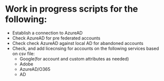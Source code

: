 # Work in progress scripts for the following:
- Establish a connection to AzureAD
- Check AzureAD for pre federated accounts
- Check check AzureAD against local AD for abandoned accounts
- Check, and add licecnsing for accounts on the following services based on csv file:
  - Google(for account and custom attributes as needed)
  - Adobe
  - AzureAD/O365
  - AD
 
